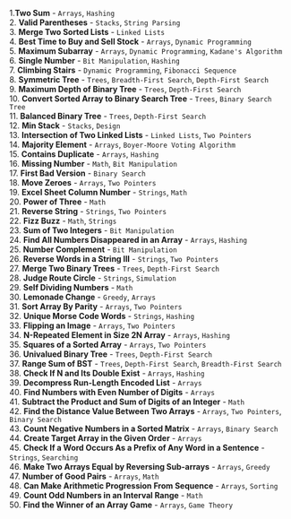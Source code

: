 1.**Two Sum** - `Arrays`, `Hashing` <br>
2. **Valid Parentheses** - `Stacks`, `String Parsing`<br>
3. **Merge Two Sorted Lists** - `Linked Lists`<br>
4. **Best Time to Buy and Sell Stock** - `Arrays`, `Dynamic Programming`<br>
5. **Maximum Subarray** - `Arrays`, `Dynamic Programming`, `Kadane's Algorithm` <br>
6. **Single Number** - `Bit Manipulation`, `Hashing` <br>
7. **Climbing Stairs** - `Dynamic Programming`, `Fibonacci Sequence` <br>
8. **Symmetric Tree** - `Trees`, `Breadth-First Search`, `Depth-First Search`<br>
9. **Maximum Depth of Binary Tree** - `Trees`, `Depth-First Search` <br>
10. **Convert Sorted Array to Binary Search Tree** - `Trees`, `Binary Search Tree` <br>
11. **Balanced Binary Tree** - `Trees`, `Depth-First Search` <br>
12. **Min Stack** - `Stacks`, `Design` <br>
13. **Intersection of Two Linked Lists** - `Linked Lists`, `Two Pointers` <br>
14. **Majority Element** - `Arrays`, `Boyer-Moore Voting Algorithm` <br>
15. **Contains Duplicate** - `Arrays`, `Hashing` <br>
16. **Missing Number** - `Math`, `Bit Manipulation` <br>
17. **First Bad Version** - `Binary Search` <br>
18. **Move Zeroes** - `Arrays`, `Two Pointers` <br>
19. **Excel Sheet Column Number** - `Strings`, `Math`<br>
20. **Power of Three** - `Math`<br>
21. **Reverse String** - `Strings`, `Two Pointers` <br>
22. **Fizz Buzz** - `Math`, `Strings` <br>
23. **Sum of Two Integers** - `Bit Manipulation` <br>
24. **Find All Numbers Disappeared in an Array** - `Arrays`, `Hashing` <br>
25. **Number Complement** - `Bit Manipulation` <br>
26. **Reverse Words in a String III** - `Strings`, `Two Pointers` <br>
27. **Merge Two Binary Trees** - `Trees`, `Depth-First Search` <br>
28. **Judge Route Circle** - `Strings`, `Simulation` <br>
29. **Self Dividing Numbers** - `Math` <br>
30. **Lemonade Change** - `Greedy`, `Arrays` <br>
31. **Sort Array By Parity** - `Arrays`, `Two Pointers` <br>
32. **Unique Morse Code Words** - `Strings`, `Hashing` <br>
33. **Flipping an Image** - `Arrays`, `Two Pointers` <br>
34. **N-Repeated Element in Size 2N Array** - `Arrays`, `Hashing` <br>
35. **Squares of a Sorted Array** - `Arrays`, `Two Pointers` <br>
36. **Univalued Binary Tree** - `Trees`, `Depth-First Search` <br>
37. **Range Sum of BST** - `Trees`, `Depth-First Search`, `Breadth-First Search` <br>
38. **Check If N and Its Double Exist** - `Arrays`, `Hashing` <br>
39. **Decompress Run-Length Encoded List** - `Arrays` <br>
40. **Find Numbers with Even Number of Digits** - `Arrays` <br>
41. **Subtract the Product and Sum of Digits of an Integer** - `Math` <br>
42. **Find the Distance Value Between Two Arrays** - `Arrays`, `Two Pointers`, `Binary Search` <br>
43. **Count Negative Numbers in a Sorted Matrix** - `Arrays`, `Binary Search` <br>
44. **Create Target Array in the Given Order** - `Arrays` <br>
45. **Check If a Word Occurs As a Prefix of Any Word in a Sentence** - `Strings`, `Searching` <br>
46. **Make Two Arrays Equal by Reversing Sub-arrays** - `Arrays`, `Greedy` <br>
47. **Number of Good Pairs** - `Arrays`, `Math` <br>
48. **Can Make Arithmetic Progression From Sequence** - `Arrays`, `Sorting` <br>
49. **Count Odd Numbers in an Interval Range** - `Math` <br>
50. **Find the Winner of an Array Game** - `Arrays`, `Game Theory` <br>
